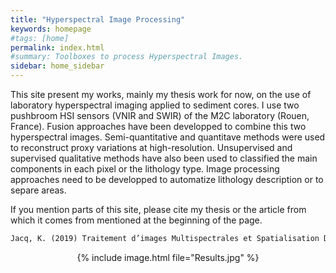 ```yaml
---
title: "Hyperspectral Image Processing"
keywords: homepage
#tags: [home]
permalink: index.html
#summary: Toolboxes to process Hyperspectral Images.
sidebar: home_sidebar
---
```


This site present my works, mainly my thesis work for now, on the use of laboratory hyperspectral imaging applied to sediment cores. 
I use two pushbroom HSI sensors (VNIR and SWIR) of the M2C laboratory (Rouen, France). 
Fusion approaches have been developped to combine this two hyperspectral images. 
Semi-quantitative and quantitave methods were used to reconstruct proxy variations at high-resolution. 
Unsupervised and supervised qualitative methods have also been used to classified the main components in each pixel or the lithology type. 
Image processing approaches need to be developped to automatize lithology description or to separe areas.

If you mention parts of this site, please cite my thesis or the article from which it comes from mentioned at the beginning of the page.

```markdown
Jacq, K. (2019) Traitement d’images Multispectrales et Spatialisation Des Données Pour La Caractérisation de La Matière Organique Des Phases Solides Naturelles. University Savoie Mont Blanc.
```

<center>
{% include image.html file="Results.jpg" %}
</center>